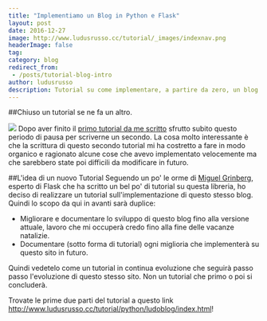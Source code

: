 ```yaml
---
title: "Implementiamo un Blog in Python e Flask"
layout: post
date: 2016-12-27
image: http://www.ludusrusso.cc/tutorial/_images/indexnav.png
headerImage: false
tag:
category: blog
redirect_from:
 - /posts/tutorial-blog-intro
author: ludusrusso
description: Tutorial su come implementare, a partire da zero, un blog personale utilizzando Python e Flask! Prima parte!
---
```


##Chiuso un tutorial se ne fa un altro.

![](/assets/imgs/2016-12-27-implementiamo-un-blog-in-python-e-flask.markdown/indexnav.png)
Dopo aver finito il [primo tutorial da me scritto](http://www.ludusrusso.cc/tutorial/python/flask/intro.html) sfrutto subito questo periodo di pausa per scriverne un secondo.
La cosa molto interessante è che la scrittura di questo secondo tutorial mi ha costretto a fare in modo organico e ragionato alcune cose che avevo implementato velocemente ma che sarebbero state poi difficili da modificare in futuro.

##L'idea di un nuovo Tutorial
Seguendo un po' le orme di  [Miguel Grinberg](https://blog.miguelgrinberg.com), esperto di Flask che ha scritto un bel po' di tutorial su questa libreria, ho deciso di realizzare un tutorial sull'implementazione di questo stesso blog. Quindi lo scopo da qui in avanti sarà duplice: 

- Migliorare e documentare lo sviluppo di questo blog fino alla versione attuale, lavoro che mi occuperà credo fino alla fine delle vacanze natalizie.
- Documentare (sotto forma di tutorial) ogni miglioria che implementerà su questo sito in futuro.

Quindi vedetelo come un tutorial in continua evoluzione che seguirà passo passo l'evoluzione di questo stesso sito. Non un tutorial che primo o poi si concluderà.

Trovate le prime due parti del tutorial a questo link <http://www.ludusrusso.cc/tutorial/python/ludoblog/index.html>!